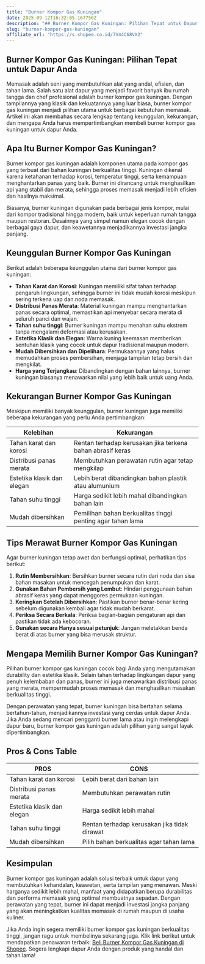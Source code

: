 ```yaml
---
title: "Burner Kompor Gas Kuningan"
date: 2025-09-12T16:32:05.167756Z
description: "## Burner Kompor Gas Kuningan: Pilihan Tepat untuk Dapur Anda..."
slug: "burner-kompor-gas-kuningan"
affiliate_url: "https://s.shopee.co.id/7V44C68VX2"
---
```

## Burner Kompor Gas Kuningan: Pilihan Tepat untuk Dapur Anda

Memasak adalah seni yang membutuhkan alat yang andal, efisien, dan tahan lama. Salah satu alat dapur yang menjadi favorit banyak ibu rumah tangga dan chef profesional adalah burner kompor gas kuningan. Dengan tampilannya yang klasik dan kekuatannya yang luar biasa, burner kompor gas kuningan menjadi pilihan utama untuk berbagai kebutuhan memasak. Artikel ini akan membahas secara lengkap tentang keunggulan, kekurangan, dan mengapa Anda harus mempertimbangkan membeli burner kompor gas kuningan untuk dapur Anda.

## Apa Itu Burner Kompor Gas Kuningan?

Burner kompor gas kuningan adalah komponen utama pada kompor gas yang terbuat dari bahan kuningan berkualitas tinggi. Kuningan dikenal karena ketahanan terhadap korosi, temperatur tinggi, serta kemampuan menghantarkan panas yang baik. Burner ini dirancang untuk menghasilkan api yang stabil dan merata, sehingga proses memasak menjadi lebih efisien dan hasilnya maksimal.

Biasanya, burner kuningan digunakan pada berbagai jenis kompor, mulai dari kompor tradisional hingga modern, baik untuk keperluan rumah tangga maupun restoran. Desainnya yang simpel namun elegan cocok dengan berbagai gaya dapur, dan keawetannya menjadikannya investasi jangka panjang.

## Keunggulan Burner Kompor Gas Kuningan

Berikut adalah beberapa keunggulan utama dari burner kompor gas kuningan:

- **Tahan Karat dan Korosi**: Kuningan memiliki sifat tahan terhadap pengaruh lingkungan, sehingga burner ini tidak mudah korosi meskipun sering terkena uap dan noda memasak.
- **Distribusi Panas Merata**: Material kuningan mampu menghantarkan panas secara optimal, memastikan api menyebar secara merata di seluruh panci dan wajan.
- **Tahan suhu tinggi**: Burner kuningan mampu menahan suhu ekstrem tanpa mengalami deformasi atau kerusakan.
- **Estetika Klasik dan Elegan**: Warna kuning keemasan memberikan sentuhan klasik yang cocok untuk dapur tradisional maupun modern.
- **Mudah Dibersihkan dan Dipelihara**: Permukaannya yang halus memudahkan proses pembersihan, menjaga tampilan tetap bersih dan mengkilat.
- **Harga yang Terjangkau**: Dibandingkan dengan bahan lainnya, burner kuningan biasanya menawarkan nilai yang lebih baik untuk uang Anda.

## Kekurangan Burner Kompor Gas Kuningan

Meskipun memiliki banyak keunggulan, burner kuningan juga memiliki beberapa kekurangan yang perlu Anda pertimbangkan:

| Kelebihan | Kekurangan |
|---|---|
| Tahan karat dan korosi | Rentan terhadap kerusakan jika terkena bahan abrasif keras |
| Distribusi panas merata | Membutuhkan perawatan rutin agar tetap mengkilap |
| Estetika klasik dan elegan | Lebih berat dibandingkan bahan plastik atau alumunium |
| Tahan suhu tinggi | Harga sedikit lebih mahal dibandingkan bahan lain |
| Mudah dibersihkan | Pemilihan bahan berkualitas tinggi penting agar tahan lama |

## Tips Merawat Burner Kompor Gas Kuningan

Agar burner kuningan tetap awet dan berfungsi optimal, perhatikan tips berikut:

1. **Rutin Membersihkan**: Bersihkan burner secara rutin dari noda dan sisa bahan masakan untuk mencegah penumpukan dan karat.
2. **Gunakan Bahan Pembersih yang Lembut**: Hindari penggunaan bahan abrasif keras yang dapat menggores permukaan kuningan.
3. **Keringkan Setelah Dibersihkan**: Pastikan burner benar-benar kering sebelum digunakan kembali agar tidak mudah berkarat.
4. **Periksa Secara Berkala**: Periksa bagian-bagian pengaturan api dan pastikan tidak ada kebocoran.
5. **Gunakan secara Hanya sesuai petunjuk**: Jangan meletakkan benda berat di atas burner yang bisa merusak struktur.

## Mengapa Memilih Burner Kompor Gas Kuningan?

Pilihan burner kompor gas kuningan cocok bagi Anda yang mengutamakan durability dan estetika klasik. Selain tahan terhadap lingkungan dapur yang penuh kelembaban dan panas, burner ini juga menawarkan distribusi panas yang merata, mempermudah proses memasak dan menghasilkan masakan berkualitas tinggi.

Dengan perawatan yang tepat, burner kuningan bisa bertahan selama bertahun-tahun, menjadikannya investasi yang cerdas untuk dapur Anda. Jika Anda sedang mencari pengganti burner lama atau ingin melengkapi dapur baru, burner kompor gas kuningan adalah pilihan yang sangat layak dipertimbangkan.

## Pros & Cons Table

| PROS | CONS |
| --- | --- |
| Tahan karat dan korosi | Lebih berat dari bahan lain |
| Distribusi panas merata | Membutuhkan perawatan rutin |
| Estetika klasik dan elegan | Harga sedikit lebih mahal |
| Tahan suhu tinggi | Rentan terhadap kerusakan jika tidak dirawat |
| Mudah dibersihkan | Pilih bahan berkualitas agar tahan lama |

## Kesimpulan

Burner kompor gas kuningan adalah solusi terbaik untuk dapur yang membutuhkan kehandalan, keawetan, serta tampilan yang menawan. Meski harganya sedikit lebih mahal, manfaat yang didapatkan berupa durabilitas dan performa memasak yang optimal membuatnya sepadan. Dengan perawatan yang tepat, burner ini dapat menjadi investasi jangka panjang yang akan meningkatkan kualitas memasak di rumah maupun di usaha kuliner.

Jika Anda ingin segera memiliki burner kompor gas kuningan berkualitas tinggi, jangan ragu untuk membelinya sekarang juga. Klik link berikut untuk mendapatkan penawaran terbaik: [Beli Burner Kompor Gas Kuningan di Shopee](https://s.shopee.co.id/7V44C68VX2). Segera lengkapi dapur Anda dengan produk yang handal dan tahan lama!